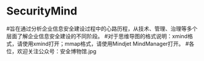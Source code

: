 # SecurityMind
#旨在通过分析企业信息安全建设过程中的心路历程，从技术、管理、治理等多个层面了解企业信息安全建设的不同阶段。
#对于思维导图的格式说明：xmind格式，请使用xmind打开；mmap格式，请使用Mindjet MindManager打开。
#各位，欢迎关注公众号：安全博物馆.jpg